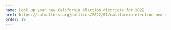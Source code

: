 ```yaml
---
name: Look up your new California election districts for 2022
href: https://calmatters.org/politics/2022/01/california-election-new-districts-lookup/
order: 19
---
```

